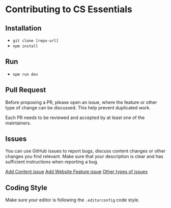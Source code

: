 # Contributing to CS Essentials

## Installation

* `git clone [repo-url]`
* `npm install`

## Run

* `npm run dev`

## Pull Request
Before proposing a PR, please open an issue, where the feature or other type of change can be discussed. This help prevent duplicated work. 

Each PR needs to be reviewed and accepted by at least one of the maintainers.

## Issues
You can use GitHub issues to report bugs, discuss content changes or other changes you find relevant. Make sure that your description is clear and has sufficient instructions when reporting a bug.

[Add Content issue](https://github.com/cs-ieee-ist/cs-essentials/issues/new?template=content.md)
[Add Website Feature issue](https://github.com/cs-ieee-ist/cs-essentials/issues/new?template=website.md)
[Other types of issues](https://github.com/cs-ieee-ist/cs-essentials/issues/new)


## Coding Style

Make sure your editor is following the `.editorconfig` code style. 

